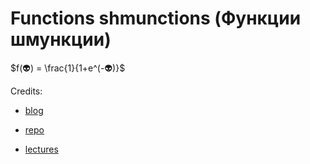 # Functions shmunctions (Функции шмункции)

$f(👽) = \frac{1}{1+e^(-👽)}$

Credits:
* [blog](https://learn-haskell.blog/)

* [repo](https://github.com/soupi/haskell-study-plan)

* [lectures](https://www.seas.upenn.edu/~cis1940/spring13/lectures.html)

